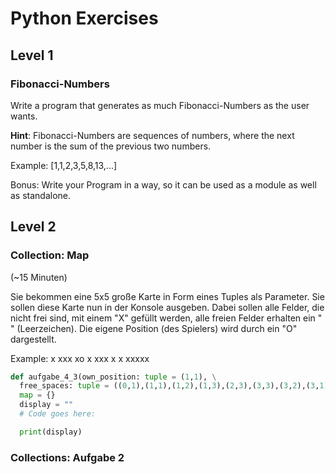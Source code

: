 # Python Exercises

## Level 1

### Fibonacci-Numbers

Write a program that generates as much Fibonacci-Numbers as the user wants.

**Hint**: Fibonacci-Numbers are sequences of numbers, where the next number is the sum of the previous two numbers.

Example: [1,1,2,3,5,8,13,...]

Bonus: Write your Program in a way, so it can be used as a module as well as standalone.

## Level 2

### Collection: Map

(~15 Minuten)

Sie bekommen eine 5x5 große Karte in Form eines Tuples als Parameter.
Sie sollen diese Karte nun in der Konsole ausgeben. Dabei sollen alle Felder, die nicht
frei sind, mit einem "X" gefüllt werden, alle freien Felder erhalten ein " " (Leerzeichen).
Die eigene Position (des Spielers) wird durch ein "O" dargestellt.

Example:
  x xxx
  xo  x
  xxx x
      x
  xxxxx

```python
def aufgabe_4_3(own_position: tuple = (1,1), \
  free_spaces: tuple = ((0,1),(1,1),(1,2),(1,3),(2,3),(3,3),(3,2),(3,1),(3,0))):
  map = {}
  display = ""
  # Code goes here:

  print(display)
```

### Collections: Aufgabe 2

